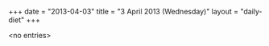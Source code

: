 +++
date = "2013-04-03"
title = "3 April 2013 (Wednesday)"
layout = "daily-diet"
+++

\<no entries\>